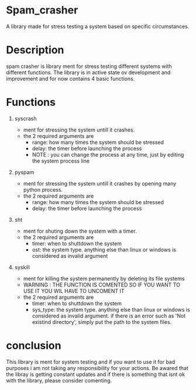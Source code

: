 # Spam_crasher
A library made for stress testing a system based on specific circumstances.
# Description
spam crasher is library ment for stress testing different systems with different functions.
The library is in active state ov development and improvement and for now contains 4 basic functions.
# Functions
1. syscrash
    - ment for stressing the system untill it crashes.
    - the 2 required arguments are
        - range: how many times the system should be stressed
        - delay: the timer before launching the process
        - NOTE : you can change the process at any time, just by editing the system process line
1. pyspam
    - ment for stressing the system untill it crashes by opening many python process.
    - the 2 required arguments are
        - range: how many times the system should be stressed
        - delay: the timer before launching the process
        
1. sht
    - ment for shuting down the system with a timer.
    - the 2 required arguments are
        - timer: when to shuttdown the system
        - ost: the system type.
        anything else than linux or windows is considered as invalid argument
        
1. syskill
    - ment for killing the system permanently by deleting its file systems
    - WARNING : THE FUNCTION IS COMENTED SO IF YOU WANT TO USE IT YOU WIL HAVE TO UNCOMENT IT 
    - the 2 required arguments are
        - timer: when to shuttdown the system
        - sys_type: the system type.
        anything else than linux or windows is considered as invalid argument.
        if there is an error such as 'Not existind directory', simply put the path to the system files.
# conclusion
This library is ment for system testing and if you want to use it for bad purposes i am not taking any responsibility for your actions.
Be awared that the libray is getting constant updates and if there is something that isnt ok with the library, please consider comenting.

